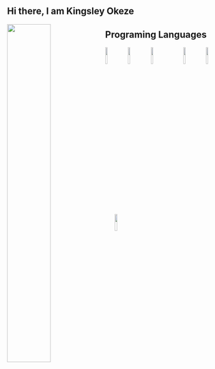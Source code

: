## Hi there, I am Kingsley Okeze

<img align="left" width="45%" src="https://github-readme-stats.vercel.app/api?username=kingsley1618&show_icons=true&theme=cobalt"/>

## Programing Languages
<img align="left" width="10%" src="https://img.shields.io/badge/javascript-%23323330.svg?style=for-the-badge&logo=javascript&logoColor=%23F7DF1E"/>
<img align="left" width="10%" src="https://img.shields.io/badge/typescript-%23007ACC.svg?style=for-the-badge&logo=typescript&logoColor=white"/>
<img align="left" width="10%" src="https://img.shields.io/badge/-GraphQL-E10098?style=for-the-badge&logo=graphql&logoColor=white"/>
<div align = "center">
<img align="left" width="10%" src="https://img.shields.io/badge/Next-black?style=for-the-badge&logo=next.js&logoColor=white"/>
<img align="left" width="10%" src="https://img.shields.io/badge/react-%2320232a.svg?style=for-the-badge&logo=react&logoColor=%2361DAFB"/>
<img align="left" width="10%" src="https://img.shields.io/badge/tailwindcss-%2338B2AC.svg?style=for-the-badge&logo=tailwind-css&logoColor=white"/>
</div>
